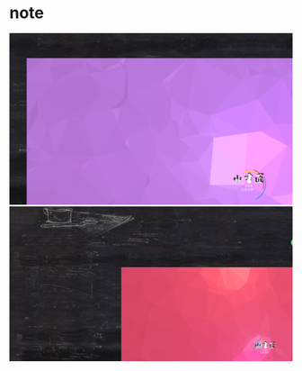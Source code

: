 # note

![enter description here][1]
![enter description here][2]

  [1]: ./images/%E5%B0%8F%E4%B9%A6%E5%8C%A0bug.png "小书匠bug"
  [2]: ./images/360%E6%88%AA%E5%9B%BE17930726109128148.png "360截图17930726109128148"
 